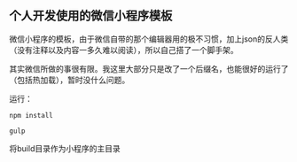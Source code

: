 ## 个人开发使用的微信小程序模板

微信小程序的模板，由于微信自带的那个编辑器用的极不习惯，加上json的反人类（没有注释以及内容一多久难以阅读），所以自己搭了一个脚手架。

其实微信所做的事很有限。我这里大部分只是改了一个后缀名，也能很好的运行了（包括热加载），暂时没什么问题。

运行：

`npm install`

`gulp`

将build目录作为小程序的主目录

